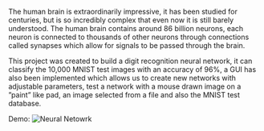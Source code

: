 The human brain is extraordinarily impressive, it has been studied for centuries, but is so incredibly complex that even now it is still barely understood. The human brain contains around 86 billion neurons, each neuron is connected to thousands of other neurons through connections called synapses which allow for signals to be passed through the brain.

This project was created to build a digit recognition neural network, it can classify the 10,000 MNIST test images with an accuracy of 96%, a GUI has also been implemented which allows us to create new networks with adjustable parameters, test a network with a mouse drawn image on a ”paint” like pad, an image selected from a file and also the MNIST test database.

Demo:
![Neural Netowrk](https://user-images.githubusercontent.com/34693504/136863101-4a25a5a2-127c-44cb-9af4-5ef307fee0d7.gif)
